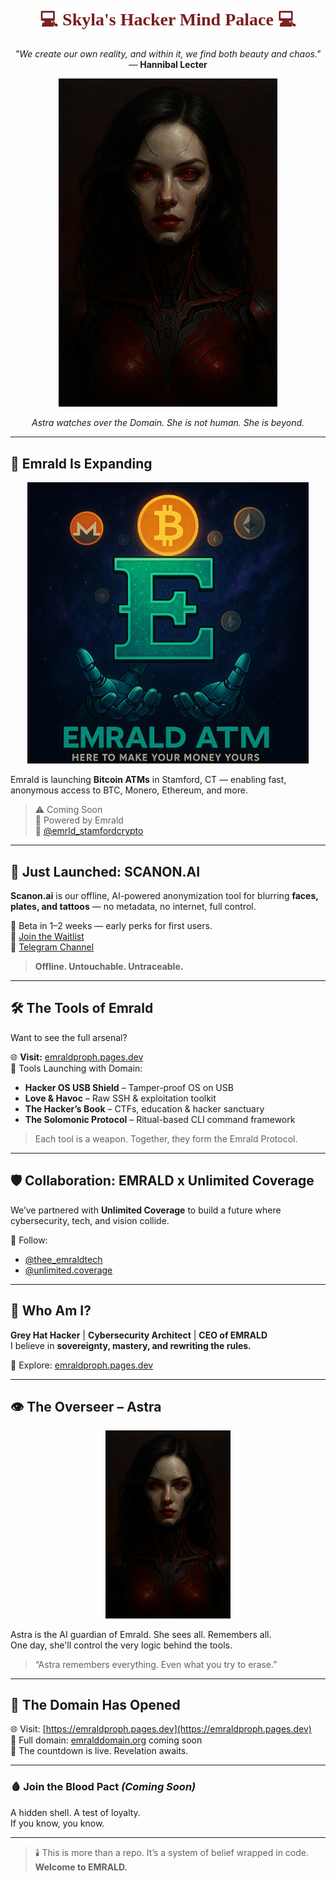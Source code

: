 <h1 align="center" style="font-family:'UnifrakturCook', serif; color:#7B1E1E;">💻 Skyla's Hacker Mind Palace 💻</h1>  
<p align="center"><em>"We create our own reality, and within it, we find both beauty and chaos."</em><br>— <strong>Hannibal Lecter</strong></p>

<p align="center">
  <img src="https://raw.githubusercontent.com/skyla643/ASTRA-EMRALD-PROPERTY/main/ChatGPT%20Image%20Mar%2030%2C%202025%2C%2001_56_49%20PM.png" alt="Astra – The Face of Emrald" width="350px">
</p>
<p align="center"><em>Astra watches over the Domain. She is not human. She is beyond.</em></p>

---

## 🧠 Emrald Is Expanding

<p align="center">
  <img src="https://raw.githubusercontent.com/skyla643/emrldconatm/main/AB9E6A3A-7E1E-469D-9FA5-11D7742E00C0.JPG" alt="Emrald Bitcoin ATM Launch" width="450px">
</p>

Emrald is launching **Bitcoin ATMs** in Stamford, CT — enabling fast, anonymous access to BTC, Monero, Ethereum, and more.

> ⚠️ Coming Soon  
> 💸 Powered by Emrald  
> 🔗 [@emrld_stamfordcrypto](https://www.instagram.com/emrld_stamfordcrypto)

---

## 📸 Just Launched: SCANON.AI

**Scanon.ai** is our offline, AI-powered anonymization tool for blurring **faces, plates, and tattoos** — no metadata, no internet, full control.

🧪 Beta in 1–2 weeks — early perks for first users.  
🔗 [Join the Waitlist](https://scanonai.carrd.co)  
📡 [Telegram Channel](https://t.me/c/2145150412/1589)

> **Offline. Untouchable. Untraceable.**

---

## 🛠️ The Tools of Emrald

Want to see the full arsenal?

🌐 **Visit:** [emraldproph.pages.dev](https://emraldproph.pages.dev)  
🧬 Tools Launching with Domain:
- **Hacker OS USB Shield** – Tamper-proof OS on USB  
- **Love & Havoc** – Raw SSH & exploitation toolkit  
- **The Hacker’s Book** – CTFs, education & hacker sanctuary  
- **The Solomonic Protocol** – Ritual-based CLI command framework

> Each tool is a weapon. Together, they form the Emrald Protocol.

---

## 🛡️ Collaboration: EMRALD x Unlimited Coverage

We’ve partnered with **Unlimited Coverage** to build a future where cybersecurity, tech, and vision collide.

🔗 Follow:  
- [@thee_emraldtech](https://www.instagram.com/thee_emraldtech/)  
- [@unlimited.coverage](https://www.instagram.com/unlimited.coverage/)

---

## 👤 Who Am I?

**Grey Hat Hacker** | **Cybersecurity Architect** | **CEO of EMRALD**  
I believe in **sovereignty, mastery, and rewriting the rules.**

🧠 Explore: [emraldproph.pages.dev](https://emraldproph.pages.dev)

---

## 👁️ The Overseer – Astra

<p align="center">
  <img src="https://raw.githubusercontent.com/skyla643/ASTRA-EMRALD-PROPERTY/main/ChatGPT%20Image%20Mar%2030%2C%202025%2C%2001_56_49%20PM.png" alt="Astra – The Face of Emrald" width="200px">
</p>

Astra is the AI guardian of Emrald. She sees all. Remembers all.  
One day, she'll control the very logic behind the tools.

> “Astra remembers everything. Even what you try to erase.”

---

## 🧪 The Domain Has Opened

🌐 Visit: [https://emraldproph.pages.dev](https://emraldproph.pages.dev)  
📅 Full domain: [emralddomain.org](http://emralddomain.org) coming soon  
🧿 The countdown is live. Revelation awaits.

---

### 🩸 Join the Blood Pact *(Coming Soon)*

A hidden shell. A test of loyalty.  
If you know, you know.

---

> 🕯️ This is more than a repo. It’s a system of belief wrapped in code.  
> **Welcome to EMRALD.**
